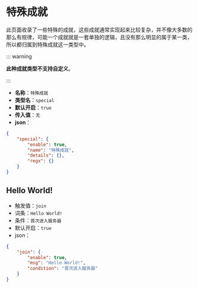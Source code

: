 # 特殊成就

此页面收录了一些特殊的成就，这些成就通常实现起来比较复杂，并不像大多数的那么有规律，可能一个成就就是一套单独的逻辑，且没有那么明显的属于某一类，所以都归属到特殊成就这一类型中。



::: warning

**此种成就类型不支持自定义**。

:::



- **名称**：`特殊成就`
- **类型名**：`special`
- **默认开启**：`true`
- **传入值**：`无`
- **json**：

```json
{
	"special": {
		"enable": true,
		"name": "特殊成就",
		"details": {},
		"regx": {}
	}
}
```




## Hello World!

- 触发值：`join`
- 词条：`Hello World!`
- 条件：`首次进入服务器`
- 默认开启：`true`
- json：

```json
{
	"join": {
		"enable": true,
		"msg": "Hello World!",
		"condition": "首次进入服务器"
	}
}
```

